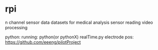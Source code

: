 # rpi
  n channel sensor data
  datasets for medical analysis sensor reading
  video processing

python: 
  running: 
    python(or pythonX) realTime.py
  electrode pos: 
    https://github.com/eeeng/pilotProject
